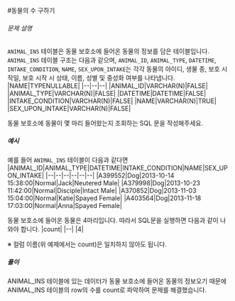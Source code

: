 #동물의 수 구하기
###### 문제 설명

`ANIMAL_INS`  테이블은 동물 보호소에 들어온 동물의 정보를 담은 테이블입니다.  `ANIMAL_INS`  테이블 구조는 다음과 같으며,  `ANIMAL_ID`,  `ANIMAL_TYPE`,  `DATETIME`,  `INTAKE_CONDITION`,  `NAME`,  `SEX_UPON_INTAKE`는 각각 동물의 아이디, 생물 종, 보호 시작일, 보호 시작 시 상태, 이름, 성별 및 중성화 여부를 나타냅니다.
|NAME|TYPENULLABLE|
|--|--|--|
|ANIMAL_ID|VARCHAR(N)|FALSE|
|ANIMAL_TYPE|VARCHAR(N)|FALSE|
|DATETIME|DATETIME|FALSE|
|INTAKE_CONDITION|VARCHAR(N)|FALSE|
|NAME|VARCHAR(N)|TRUE|
|SEX_UPON_INTAKE|VARCHAR(N)|FALSE|

동물 보호소에 동물이 몇 마리 들어왔는지 조회하는 SQL 문을 작성해주세요.

##### 예시

예를 들어  `ANIMAL_INS`  테이블이 다음과 같다면
|ANIMAL_ID|ANIMAL_TYPE|DATETIME|INTAKE_CONDITION|NAME|SEX_UPON_INTAKE|
|--|--|--|--|--|--|
|A399552|Dog|2013-10-14 15:38:00|Normal|Jack|Neutered Male|
|A379998|Dog|2013-10-23 11:42:00|Normal|Disciple|Intact Male|
|A370852|Dog|2013-11-03 15:04:00|Normal|Katie|Spayed Female|
|A403564|Dog|2013-11-18 17:03:00|Normal|Anna|Spayed Female|

동물 보호소에 들어온 동물은 4마리입니다. 따라서 SQL문을 실행하면 다음과 같이 나와야 합니다.
|count|
|--|
|4|

※ 컬럼 이름(위 예제에서는 count)은 일치하지 않아도 됩니다.

##### 풀이
ANIMAL_INS 테이블에 있는 데이터가 동물 보호소에 들어온 동물의 정보오기 때문에 ANIMAL_INS 테이블의 row의 수를 count로 파악하여 문제를 해결했습니다.
